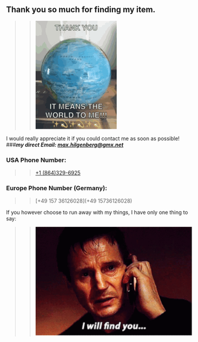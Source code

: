 ## Thank you so much for finding my item.
>> ![GIf](./img/thankyou.gif)

I would really appreciate it if you could contact me as soon as possible!
###***my direct Email: <max.hilgenberg@gmx.net>***
### USA Phone Number:
>> [+1 (864)329-6925](+1(864)329-6925)

### Europe Phone Number (Germany): 
 >> [+49 157 36126028](+49 15736126028)


If you however choose to run away with my things, I have only one thing to say:

>> ![Gif1](./img/liam-neeson-i-will-find-you.gif)
